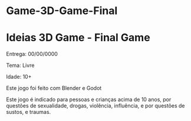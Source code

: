 ﻿# Game-3D-Game-Final

<h1 class="Titulo"> Ideias 3D Game - Final Game </h1>

<p> Entrega: 00/00/0000 </p>
<p>Tema: Livre</p>
<p>Idade: 10+</p>
<p>Este jogo foi feito com Blender e Godot</p>


<p>Este jogo é indicado para pessoas e crianças acima de 10 anos, por questões de sexualidade, drogas, violência, influência, e por questões de sustos, e traumas.</p>


